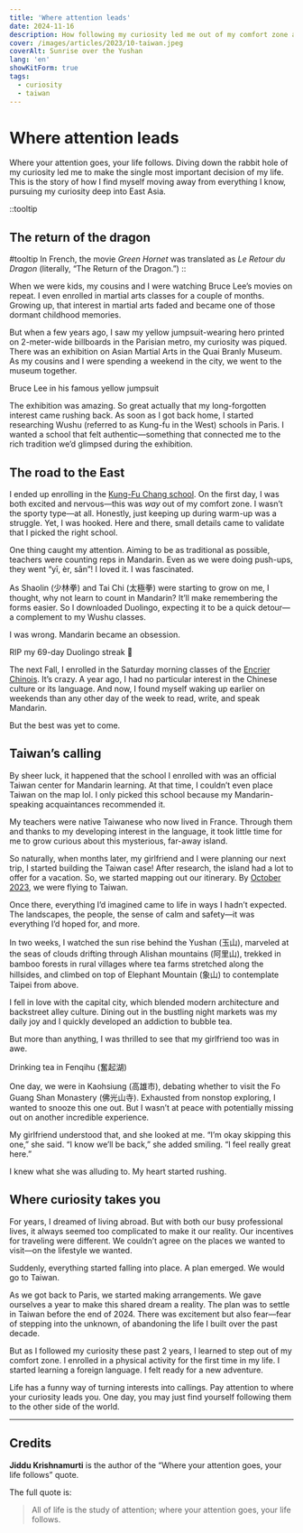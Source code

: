 ```yaml
---
title: 'Where attention leads'
date: 2024-11-16
description: How following my curiosity led me out of my comfort zone and until the other side of the world.
cover: /images/articles/2023/10-taiwan.jpeg
coverAlt: Sunrise over the Yushan
lang: 'en'
showKitForm: true
tags:
  - curiosity
  - taiwan
---
```


# Where attention leads

Where your attention goes, your life follows. Diving down the rabbit hole of my curiosity led me to make the single most important decision of my life. This is the story of how I find myself moving away from everything I know, pursuing my curiosity deep into East Asia.

::tooltip
## The return of the dragon

#tooltip
In French, the movie _Green Hornet_ was translated as _Le Retour du Dragon_ (literally,  “The Return of the Dragon.”)
::

When we were kids, my cousins and I were watching Bruce Lee’s movies on repeat. I even enrolled in martial arts classes for a couple of months. Growing up, that interest in martial arts faded and became one of those dormant childhood memories.

But when a few years ago, I saw my yellow jumpsuit-wearing hero printed on 2-meter-wide billboards in the Parisian metro, my curiosity was piqued. There was an exhibition on Asian Martial Arts in the Quai Branly Museum. As my cousins and I were spending a weekend in the city, we went to the museum together.

<article-image src="/images/articles/where-attention-leads/ultime-combat-exhibition.jpg" alt="Ad for the Martial Arts exhibition in the Quai Branly Museum" title="The Ultime Combat exhibition" width="1134" height="1701">
  Bruce Lee in his famous yellow jumpsuit
</article-image>

The exhibition was amazing. So great actually that my long-forgotten interest came rushing back. As soon as I got back home, I started researching Wushu (referred to as Kung-fu in the West) schools in Paris. I wanted a school that felt authentic—something that connected me to the rich tradition we’d glimpsed during the exhibition.

## The road to the East

I ended up enrolling in the [Kung-Fu Chang school](https://kungfuchang.fr/?ref=laurentcazanove.com). On the first day, I was both excited and nervous—this was _way_ out of my comfort zone. I wasn’t the sporty type—at all. Honestly, just keeping up during warm-up was a struggle. Yet, I was hooked. Here and there, small details came to validate that I picked the right school.

One thing caught my attention. Aiming to be as traditional as possible, teachers were counting reps in Mandarin. Even as we were doing push-ups, they went “yī, èr, sān”! I loved it. I was fascinated.

As Shaolin (少林拳) and Tai Chi (太極拳) were starting to grow on me, I thought, why not learn to count in Mandarin? It’ll make remembering the forms easier. So I downloaded Duolingo, expecting it to be a quick detour—a complement to my Wushu classes.

I was wrong. Mandarin became an obsession.

<article-image src="/images/articles/where-attention-leads/duolingo-streak.png" alt="A 75-day Duolingo streak achievement" title="My 75-day Duolingo streak" width="1272" height="224">
  RIP my 69-day Duolingo streak 🥲
</article-image>

The next Fall, I enrolled in the Saturday morning classes of the [Encrier Chinois](https://www.apprendre-le-chinois.fr/?ref=laurentcazanove.com). It’s crazy. A year ago, I had no particular interest in the Chinese culture or its language. And now, I found myself waking up earlier on weekends than any other day of the week to read, write, and speak Mandarin.

But the best was yet to come.

<blog-kit-form form="in-article"></blog-kit-form>

## Taiwan’s calling

By sheer luck, it happened that the school I enrolled with was an official Taiwan center for Mandarin learning. At that time, I couldn’t even place Taiwan on the map lol. I only picked this school because my Mandarin-speaking acquaintances recommended it.

My teachers were native Taiwanese who now lived in France. Through them and thanks to my developing interest in the language, it took little time for me to grow curious about this mysterious, far-away island.

So naturally, when months later, my girlfriend and I were planning our next trip, I started building the Taiwan case! After research, the island had a lot to offer for a vacation. So, we started mapping out our itinerary. By [October 2023](/blog/2023#october), we were flying to Taiwan.

Once there, everything I’d imagined came to life in ways I hadn’t expected. The landscapes, the people, the sense of calm and safety—it was everything I’d hoped for, and more.

In two weeks, I watched the sun rise behind the Yushan (玉山), marveled at the seas of clouds drifting through Alishan mountains (阿里山), trekked in bamboo forests in rural villages where tea farms stretched along the hillsides, and climbed on top of Elephant Mountain (象山) to contemplate Taipei from above.

I fell in love with the capital city, which blended modern architecture and backstreet alley culture. Dining out in the bustling night markets was my daily joy and I quickly developed an addiction to bubble tea.

But more than anything, I was thrilled to see that my girlfriend too was in awe.

<article-image src="/images/articles/where-attention-leads/rosie.jpg" alt="A woman writing in a notebook" title="My girlfriend writing in her diary" width="4624" height="2604">
  Drinking tea in Fenqihu (奮起湖)
</article-image>

One day, we were in Kaohsiung (高雄市), debating whether to visit the Fo Guang Shan Monastery (佛光山寺). Exhausted from nonstop exploring, I wanted to snooze this one out. But I wasn’t at peace with potentially missing out on another incredible experience.

My girlfriend understood that, and she looked at me. “I’m okay skipping this one,” she said. “I know we’ll be back,” she added smiling. “I feel really great here.”

I knew what she was alluding to. My heart started rushing.

## Where curiosity takes you

For years, I dreamed of living abroad. But with both our busy professional lives, it always seemed too complicated to make it our reality. Our incentives for traveling were different. We couldn’t agree on the places we wanted to visit—on the lifestyle we wanted.

Suddenly, everything started falling into place. A plan emerged. We would go to Taiwan.

As we got back to Paris, we started making arrangements. We gave ourselves a year to make this shared dream a reality. The plan was to settle in Taiwan before the end of 2024. There was excitement but also fear—fear of stepping into the unknown, of abandoning the life I built over the past decade.

But as I followed my curiosity these past 2 years, I learned to step out of my comfort zone. I enrolled in a physical activity for the first time in my life. I started learning a foreign language. I felt ready for a new adventure.

Life has a funny way of turning interests into callings. Pay attention to where your curiosity leads you. One day, you may just find yourself following them to the other side of the world.

---

## Credits

**Jiddu Krishnamurti** is the author of the “Where your attention goes, your life follows” quote.

The full quote is:

> All of life is the study of attention; where your attention goes, your life follows.
